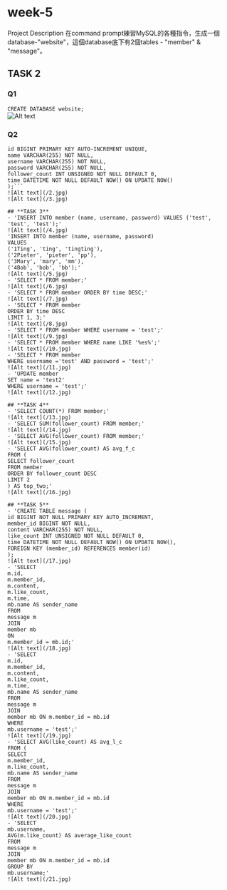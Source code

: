 # week-5
Project Description
在command prompt練習MySQL的各種指令，生成一個database-"website"，這個database底下有2個tables - "member" & "message"。

## **TASK 2**    
### Q1  
```CREATE DATABASE website;```    
![Alt text](/1.jpg)  
### Q2
```CREATE TABLE member (  
id BIGINT PRIMARY KEY AUTO-INCREMENT UNIQUE,  
name VARCHAR(255) NOT NULL,  
username VARCHAR(255) NOT NULL,  
password VARCHAR(255) NOT NULL,  
follower_count INT UNSIGNED NOT NULL DEFAULT 0,  
time DATETIME NOT NULL DEFAULT NOW() ON UPDATE NOW()
);```    
![Alt text](/2.jpg)  
![Alt text](/3.jpg)  

## **TASK 3**  
- 'INSERT INTO member (name, username, password) VALUES ('test', 'test', 'test');'
![Alt text](/4.jpg)  
'INSERT INTO member (name, username, password)  
VALUES
('1Ting', 'ting', 'tingting'),  
('2Pieter', 'pieter', 'pp'),  
('3Mary', 'mary', 'mm'),  
('4Bob', 'bob', 'bb');'  
![Alt text](/5.jpg)
- 'SELECT * FROM member;'  
![Alt text](/6.jpg)
- 'SELECT * FROM member ORDER BY time DESC;'
![Alt text](/7.jpg)
- 'SELECT * FROM member
ORDER BY time DESC  
LIMIT 1, 3;'  
![Alt text](/8.jpg)
- 'SELECT * FROM member WHERE username = 'test';'
![Alt text](/9.jpg)
- 'SELECT * FROM member WHERE name LIKE '%es%';'
![Alt text](/10.jpg)
- 'SELECT * FROM member
WHERE username ='test' AND password = 'test';'
![Alt text](/11.jpg)
- 'UPDATE member  
SET name = 'test2'  
WHERE username = 'test';'  
![Alt text](/12.jpg)

## **TASK 4**  
- 'SELECT COUNT(*) FROM member;'  
![Alt text](/13.jpg)
- 'SELECT SUM(follower_count) FROM member;'  
![Alt text](/14.jpg)
- 'SELECT AVG(follower_count) FROM member;'  
![Alt text](/15.jpg)
- 'SELECT AVG(follower_count) AS avg_f_c
FROM (  
SELECT follower_count  
FROM member  
ORDER BY follower_count DESC  
LIMIT 2  
) AS top_two;'  
![Alt text](/16.jpg)

## **TASK 5**  
- 'CREATE TABLE message (  
id BIGINT NOT NULL PRIMARY KEY AUTO_INCREMENT,    
member_id BIGINT NOT NULL,  
content VARCHAR(255) NOT NULL,  
like_count INT UNSIGNED NOT NULL DEFAULT 0,  
time DATETIME NOT NULL DEFAULT NOW() ON UPDATE NOW(),  
FOREIGN KEY (member_id) REFERENCES member(id)    
);    
![Alt text](/17.jpg)
- 'SELECT    
m.id,    
m.member_id,  
m.content,  
m.like_count,  
m.time,  
mb.name AS sender_name  
FROM  
message m   
JOIN  
member mb    
ON    
m.member_id = mb.id;'  
![Alt text](/18.jpg)
- 'SELECT    
m.id,    
m.member_id,  
m.content,  
m.like_count,  
m.time,  
mb.name AS sender_name  
FROM  
message m   
JOIN  
member mb ON m.member_id = mb.id      
WHERE      
mb.username = 'test';'  
![Alt text](/19.jpg)
- 'SELECT AVG(like_count) AS avg_l_c
FROM (
SELECT
m.member_id,  
m.like_count,  
mb.name AS sender_name  
FROM  
message m   
JOIN  
member mb ON m.member_id = mb.id      
WHERE      
mb.username = 'test';'  
![Alt text](/20.jpg)
- 'SELECT  
mb.username,  
AVG(m.like_count) AS average_like_count  
FROM  
message m  
JOIN  
member mb ON m.member_id = mb.id  
GROUP BY  
mb.username;'
![Alt text](/21.jpg)




  
            
